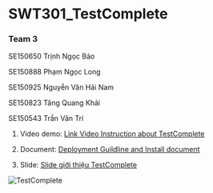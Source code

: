 # SWT301_TestComplete

<h3>Team 3</h3>

SE150650 Trịnh Ngọc Bảo

SE150888 Phạm Ngọc Long

SE150925 Nguyễn Văn Hải Nam

SE150823 Tăng Quang Khải

SE150543 Trần Văn Trí 



1. Video demo: <a href="https://drive.google.com/file/d/1FP8s6kdNpkjc9lBy-Y1iIZ3ooXADVcZd/view?fbclid=IwAR0FpH_UOXCPqtgC2GgI1SR1mHR6mCFz7aYhasus7seGUjmlersp0R6NFz8">Link Video Instruction about TestComplete</a>

2. Document: <a href="https://docs.google.com/document/d/19YTE2kgwFDBj0YIcT3mqEHyqpFTYPAXNq1qI-FzmMmA/edit?fbclid=IwAR0gPwESusUwl4jZahwMenFj3ecC-f1xWoBCJbqer9CkZ74XPia4SFojzhY">Deployment Guildline and Install document</a>

3. Slide: <a href="https://www.canva.com/design/DAFEPxU8NkU/leWkiWx8luoCOmS0JYasGw/edit?utm_content=DAFEPxU8NkU&utm_campaign=designshare&utm_medium=link2&utm_source=sharebutton&fbclid=IwAR2XrtaSlrbEwRVvthP1MgIHfkwekhbE8N_I3EzOSb-3lnxPezLY0b7fQ0c">Slide giới thiệu TestComplete</a>


<img src="https://images.g2crowd.com/uploads/product/image/social_landscape/social_landscape_aa958c68dd4c7f2b4af6f65ef6ad8bb7/testcomplete.png" alt="TestComplete" />


